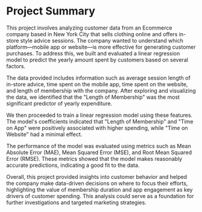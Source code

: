 # Project Summary

This project involves analyzing customer data from an Ecommerce company based in New York City that sells clothing online and offers in-store style advice sessions. The company wanted to understand which platform—mobile app or website—is more effective for generating customer purchases. To address this, we built and evaluated a linear regression model to predict the yearly amount spent by customers based on several factors.

The data provided includes information such as average session length of in-store advice, time spent on the mobile app, time spent on the website, and length of membership with the company. After exploring and visualizing the data, we identified that the "Length of Membership" was the most significant predictor of yearly expenditure.

We then proceeded to train a linear regression model using these features. The model's coefficients indicated that "Length of Membership" and "Time on App" were positively associated with higher spending, while "Time on Website" had a minimal effect.

The performance of the model was evaluated using metrics such as Mean Absolute Error (MAE), Mean Squared Error (MSE), and Root Mean Squared Error (RMSE). These metrics showed that the model makes reasonably accurate predictions, indicating a good fit to the data.

Overall, this project provided insights into customer behavior and helped the company make data-driven decisions on where to focus their efforts, highlighting the value of membership duration and app engagement as key drivers of customer spending. This analysis could serve as a foundation for further investigations and targeted marketing strategies.
